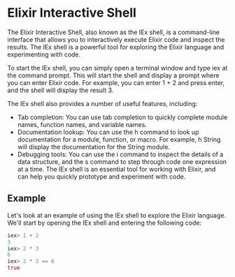 # Elixir Interactive Shell

The Elixir Interactive Shell, also known as the IEx shell, is a command-line interface that allows you to interactively execute Elixir code and inspect the results. The IEx shell is a powerful tool for exploring the Elixir language and experimenting with code.

To start the IEx shell, you can simply open a terminal window and type iex at the command prompt. This will start the shell and display a prompt where you can enter Elixir code. For example, you can enter 1 + 2 and press enter, and the shell will display the result 3.

The IEx shell also provides a number of useful features, including:

- Tab completion: You can use tab completion to quickly complete module names, function names, and variable names.
- Documentation lookup: You can use the h command to look up documentation for a module, function, or macro. For example, h String will display the documentation for the String module.
- Debugging tools: You can use the i command to inspect the details of a data structure, and the s command to step through code one expression at a time.
The IEx shell is an essential tool for working with Elixir, and can help you quickly prototype and experiment with code.

## Example

Let's look at an example of using the IEx shell to explore the Elixir language. We'll start by opening the IEx shell and entering the following code:

```elixir
iex> 1 + 2
3
iex> 2 * 3
6
iex> 2 * 3 == 6
true
```
